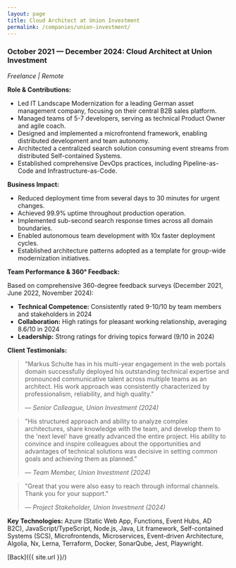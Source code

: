 ```yaml
---
layout: page
title: Cloud Architect at Union Investment
permalink: /companies/union-investment/
---
```


### October 2021 — December 2024: Cloud Architect at Union Investment

*Freelance \| Remote*

**Role & Contributions:**

- Led IT Landscape Modernization for a leading German asset management company, focusing on their
  central B2B sales platform.
- Managed teams of 5-7 developers, serving as technical Product Owner and agile coach.
- Designed and implemented a microfrontend framework, enabling distributed development and team
  autonomy.
- Architected a centralized search solution consuming event streams from distributed Self-contained
  Systems.
- Established comprehensive DevOps practices, including Pipeline-as-Code and Infrastructure-as-Code.

**Business Impact:**

- Reduced deployment time from several days to 30 minutes for urgent changes.
- Achieved 99.9% uptime throughout production operation.
- Implemented sub-second search response times across all domain boundaries.
- Enabled autonomous team development with 10x faster deployment cycles.
- Established architecture patterns adopted as a template for group-wide modernization initiatives.

**Team Performance & 360° Feedback:**

Based on comprehensive 360-degree feedback surveys (December 2021, June 2022, November 2024):

- **Technical Competence:** Consistently rated 9-10/10 by team members and stakeholders in 2024
- **Collaboration:** High ratings for pleasant working relationship, averaging 8.6/10 in 2024
- **Leadership:** Strong ratings for driving topics forward (9/10 in 2024)

**Client Testimonials:**

> "Markus Schulte has in his multi-year engagement in the web portals domain successfully deployed
> his outstanding technical expertise and pronounced communicative talent across multiple teams as an
> architect. His work approach was consistently characterized by professionalism, reliability, and
> high quality."
>
> *— Senior Colleague, Union Investment (2024)*

> "His structured approach and ability to analyze complex architectures, share knowledge with the
> team, and develop them to the 'next level' have greatly advanced the entire project. His ability to
> convince and inspire colleagues about the opportunities and advantages of technical solutions was
> decisive in setting common goals and achieving them as planned."
>
> *— Team Member, Union Investment (2024)*

> "Great that you were also easy to reach through informal channels. Thank you for your support."
>
> *— Project Stakeholder, Union Investment (2024)*

**Key Technologies:**
Azure (Static Web App, Functions, Event Hubs, AD B2C), JavaScript/TypeScript, Node.js, Java, Lit
framework, Self-contained Systems (SCS), Microfrontends, Microservices, Event-driven Architecture,
Algolia, Nx, Lerna, Terraform, Docker, SonarQube, Jest, Playwright.

[Back]({{ site.url }}/)
